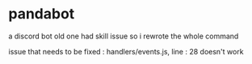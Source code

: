 # pandabot
a discord bot
old one had skill issue so i rewrote the whole command

issue that needs to be fixed : handlers/events.js, line : 28 doesn't work
